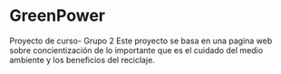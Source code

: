# GreenPower
Proyecto de curso- Grupo 2
Este proyecto se basa en una pagina web sobre concientización de lo importante que es el cuidado del medio ambiente y los beneficios del reciclaje.
